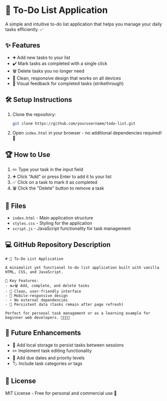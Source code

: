 
# 📝 To-Do List Application

A simple and intuitive to-do list application that helps you manage your daily tasks efficiently. ✅

## ✨ Features

- ➕ Add new tasks to your list
- ✔️ Mark tasks as completed with a single click
- 🗑️ Delete tasks you no longer need
- 📱 Clean, responsive design that works on all devices
- 🎨 Visual feedback for completed tasks (strikethrough)

## 🛠️ Setup Instructions

1. Clone the repository:
   ```bash
   git clone https://github.com/yourusername/todo-list.git
   ```

2. Open `index.html` in your browser - no additional dependencies required! 🚀

## 🏆 How to Use

1. ✏️ Type your task in the input field
2. ➕ Click "Add" or press Enter to add it to your list
3. ✅ Click on a task to mark it as completed
4. 🗑️ Click the "Delete" button to remove a task

## 📂 Files

- `index.html` - Main application structure
- `styles.css` - Styling for the application
- `script.js` - JavaScript functionality for task management

## 💻 GitHub Repository Description

```
# 📝 To-Do List Application

A minimalist yet functional to-do list application built with vanilla HTML, CSS, and JavaScript.

🌟 Key Features:
- ➕✔️🗑️ Add, complete, and delete tasks
- 🎨 Clean, user-friendly interface
- 📱 Mobile-responsive design
- ⚡ No external dependencies
- 💾 Persistent data (tasks remain after page refresh)

Perfect for personal task management or as a learning example for beginner web developers. 👨‍💻👩‍💻
```

## 🔮 Future Enhancements

- 💾 Add local storage to persist tasks between sessions
- ✏️ Implement task editing functionality
- 📅 Add due dates and priority levels
- 🏷️ Include task categories or tags

## 📜 License

MIT License - Free for personal and commercial use 🎉
